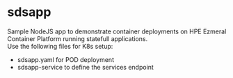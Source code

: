 # sdsapp
Sample NodeJS app to demonstrate container deployments on HPE Ezmeral Container Platform running statefull applications.<br>
Use the following files for K8s setup: <br>
- sdsapp.yaml for POD deployment
- sdsapp-service to define the services endpoint 
